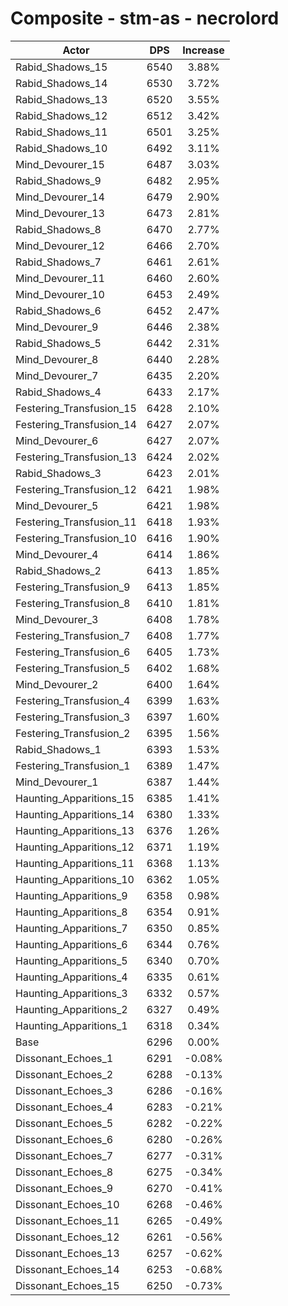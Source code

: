# Composite - stm-as - necrolord
| Actor | DPS | Increase |
|---|:---:|:---:|
|Rabid_Shadows_15|6540|3.88%|
|Rabid_Shadows_14|6530|3.72%|
|Rabid_Shadows_13|6520|3.55%|
|Rabid_Shadows_12|6512|3.42%|
|Rabid_Shadows_11|6501|3.25%|
|Rabid_Shadows_10|6492|3.11%|
|Mind_Devourer_15|6487|3.03%|
|Rabid_Shadows_9|6482|2.95%|
|Mind_Devourer_14|6479|2.90%|
|Mind_Devourer_13|6473|2.81%|
|Rabid_Shadows_8|6470|2.77%|
|Mind_Devourer_12|6466|2.70%|
|Rabid_Shadows_7|6461|2.61%|
|Mind_Devourer_11|6460|2.60%|
|Mind_Devourer_10|6453|2.49%|
|Rabid_Shadows_6|6452|2.47%|
|Mind_Devourer_9|6446|2.38%|
|Rabid_Shadows_5|6442|2.31%|
|Mind_Devourer_8|6440|2.28%|
|Mind_Devourer_7|6435|2.20%|
|Rabid_Shadows_4|6433|2.17%|
|Festering_Transfusion_15|6428|2.10%|
|Festering_Transfusion_14|6427|2.07%|
|Mind_Devourer_6|6427|2.07%|
|Festering_Transfusion_13|6424|2.02%|
|Rabid_Shadows_3|6423|2.01%|
|Festering_Transfusion_12|6421|1.98%|
|Mind_Devourer_5|6421|1.98%|
|Festering_Transfusion_11|6418|1.93%|
|Festering_Transfusion_10|6416|1.90%|
|Mind_Devourer_4|6414|1.86%|
|Rabid_Shadows_2|6413|1.85%|
|Festering_Transfusion_9|6413|1.85%|
|Festering_Transfusion_8|6410|1.81%|
|Mind_Devourer_3|6408|1.78%|
|Festering_Transfusion_7|6408|1.77%|
|Festering_Transfusion_6|6405|1.73%|
|Festering_Transfusion_5|6402|1.68%|
|Mind_Devourer_2|6400|1.64%|
|Festering_Transfusion_4|6399|1.63%|
|Festering_Transfusion_3|6397|1.60%|
|Festering_Transfusion_2|6395|1.56%|
|Rabid_Shadows_1|6393|1.53%|
|Festering_Transfusion_1|6389|1.47%|
|Mind_Devourer_1|6387|1.44%|
|Haunting_Apparitions_15|6385|1.41%|
|Haunting_Apparitions_14|6380|1.33%|
|Haunting_Apparitions_13|6376|1.26%|
|Haunting_Apparitions_12|6371|1.19%|
|Haunting_Apparitions_11|6368|1.13%|
|Haunting_Apparitions_10|6362|1.05%|
|Haunting_Apparitions_9|6358|0.98%|
|Haunting_Apparitions_8|6354|0.91%|
|Haunting_Apparitions_7|6350|0.85%|
|Haunting_Apparitions_6|6344|0.76%|
|Haunting_Apparitions_5|6340|0.70%|
|Haunting_Apparitions_4|6335|0.61%|
|Haunting_Apparitions_3|6332|0.57%|
|Haunting_Apparitions_2|6327|0.49%|
|Haunting_Apparitions_1|6318|0.34%|
|Base|6296|0.00%|
|Dissonant_Echoes_1|6291|-0.08%|
|Dissonant_Echoes_2|6288|-0.13%|
|Dissonant_Echoes_3|6286|-0.16%|
|Dissonant_Echoes_4|6283|-0.21%|
|Dissonant_Echoes_5|6282|-0.22%|
|Dissonant_Echoes_6|6280|-0.26%|
|Dissonant_Echoes_7|6277|-0.31%|
|Dissonant_Echoes_8|6275|-0.34%|
|Dissonant_Echoes_9|6270|-0.41%|
|Dissonant_Echoes_10|6268|-0.46%|
|Dissonant_Echoes_11|6265|-0.49%|
|Dissonant_Echoes_12|6261|-0.56%|
|Dissonant_Echoes_13|6257|-0.62%|
|Dissonant_Echoes_14|6253|-0.68%|
|Dissonant_Echoes_15|6250|-0.73%|
